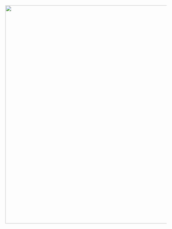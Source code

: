 ## 
<p align="center">
  <img width="7000" height="680" src="https://github.com/user-attachments/assets/45857d0f-e78b-4196-9f29-7f24c01d48ad">
</p>
